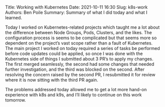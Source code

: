 Title: Working with Kubernetes
Date: 2021-10-11 16:30
Slug: k8s-work
Authors: Ben Poile
Summary: Summary of what I did today and what I learned.

Today I worked on Kubernetes-related projects which taught me a lot about the difference between Node Groups, Pods, Clusters, and the likes. The 
configuration process is seems to be complicated but that seems more so dependent on the project’s vast scope rather than a fault of Kubernetes. 
The main project I worked on today required a series of tasks be performed before code updates could be applied, so once I was done with the 
Kubernetes side of things I submitted about 3 PR’s to apply my changes. The first merged seamlessly, the second had some changes that needed 
further investigation, and the third was blocked on the second. After resolving the concern raised by the second PR, I resubmitted it for review 
where it is now sitting with the third PR again.

The problems addressed today allowed me to get a lot more hand-on experience with k8s and k9s, and I’ll likely to continue on this work tomorrow.